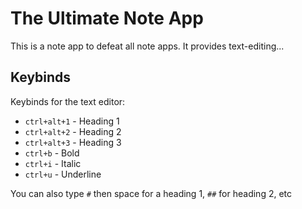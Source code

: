 # The Ultimate Note App

This is a note app to defeat all note apps. It provides text-editing...

## Keybinds

Keybinds for the text editor:
- `ctrl+alt+1` - Heading 1
- `ctrl+alt+2` - Heading 2
- `ctrl+alt+3` - Heading 3 
- `ctrl+b` - Bold 
- `ctrl+i` - Italic 
- `ctrl+u` - Underline 

You can also type `#` then space for a heading 1, `##` for heading 2, etc

